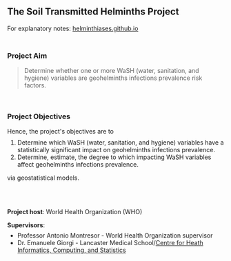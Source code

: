 <br>

## The Soil Transmitted Helminths Project

<p style="margin-top: 5px; margin-bottom: 5px">For explanatory notes: <a href="https://helminthiases.github.io/">helminthiases.github.io</a></p>

<br>

### Project Aim

> Determine whether one or more WaSH (water, sanitation, and hygiene) variables are geohelminths infections prevalence risk factors.

<br>

### Project Objectives
<p style="margin-top: 5px; margin-bottom: -5px">
Hence, the project's objectives are to</p>

1. Determine which WaSH (water, sanitation, and hygiene) variables have a statistically significant impact on geohelminths infections prevalence.
2. Determine, estimate, the degree to which impacting WaSH variables affect geohelminths infections prevalence.

via geostatistical models.


<br>
<br>


**Project host**: World Health Organization (WHO)<br>
<p style="margin-top: 2px; margin-bottom: -7px"><b>Supervisors</b>:</p>

* Professor Antonio Montresor - World Health Organization supervisor
* Dr. Emanuele Giorgi - Lancaster Medical School/<a href="https://chicas.lancaster-university.uk" target="_blank">Centre for Heath Informatics, Computing, and Statistics</a> 


<br>
<br>

<!--

**Here are some ideas to get you started:**

👋 Hello
🙋‍♀️ A short introduction - what is your organization all about?
🌈 Contribution guidelines - how can the community get involved?
👩‍💻 Useful resources - where can the community find your docs? Is there anything else the community should know?
🍿 Fun facts - what does your team eat for breakfast?
🧙 Remember, you can do mighty things with the power of [Markdown](https://docs.github.com/github/writing-on-github/getting-started-with-writing-and-formatting-on-github/basic-writing-and-formatting-syntax)
-->
